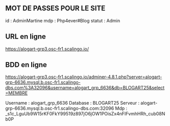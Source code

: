## MOT DE PASSES POUR LE SITE 

id : AdminMartine
mdp : Php4ever#Blog
statut : Admin

## URL en ligne

https://alogart-grp3.osc-fr1.scalingo.io/

## BDD en ligne

https://alogart-grp3.osc-fr1.scalingo.io/adminer-4.8.1.php?server=alogart-grp-6636.mysql.b.osc-fr1.scalingo-dbs.com%3A32096&username=alogart_grp_6636&db=BLOGART25&select=MEMBRE

Username : alogart_grp_6636
Database : BLOGART25
Serveur : alogart-grp-6636.mysql.b.osc-fr1.scalingo-dbs.com:32096
Mdp : _s1c_LguUb9W15rKF0FkY99519z897jO6jOW1POisZx4nFIFvmhHRh_cub08Nb0P